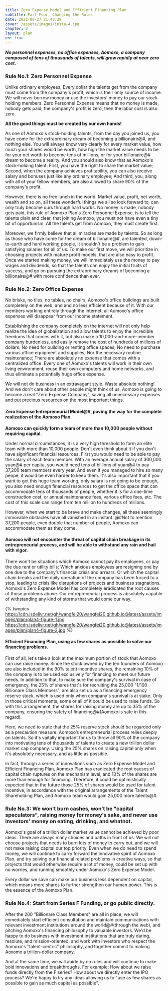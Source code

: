 ```yaml
---
title: Zero Expense Model and Efficient Financing Plan
subtitle: Part Four, Changing the Rules
date: 2021-08-27 21:40:29
cover: /assets/images/insta-4.jpg
chapter: 3
layout: plan
en: true
---
```


***No personnel expenses, no office expenses, Aomoxo, a company composed of tens of thousands of talents, will grow rapidly at near zero cost.***

### Rule No.1: Zero Personnel Expense

Unlike ordinary employees, Every dollar the talents get from the company must come from the company's profit, which is their only source of income. We will never borrow money or use the investors' money to pay our stock-holding members. Zero Personnel Expense means that no money is made, nobody gets paid, the company's profit is zero, then the labor cost is also zero.

**All the good things must be created by our own hands!**

As one of Aomoxo's stock-holding talents, from the day you joined us, you have come for the extraordinary dream of becoming a billionaire@#, and nothing else. You will always know very clearly for every market value, how much your shares would be worth, how high the market value needs to be for your net worth to become tens of millions, or for your billionaire@# dream to become a reality. And you should also know that as Aomoxo's stock-holding talent: First, you have the right to share the market value; Second, when the company achieves profitability, you can also receive salary and bonuses just like any ordinary employee; And third, you, along with all of your fellow members, are also allowed to share 90% of the company's profit.

However, there is no free lunch in the world. Market value, profit, net worth, wealth and so on, all these wonderful things we all so look forward to, can only truly become ours through hard works. No money is made, nobody gets paid, this rule of Aomoxo Plan's Zero Personnel Expense, is to tell the talents plain and clear, that joining Aomoxo, you must not have even a tiny bit of opportunism. All the talents get from Aomoxo, they must create first.

Moreover, we firmly believe that all miracles are made by talents. So as long as those who have come for the dream of billionaire@#, are talented, down-to-earth and hard working people, it shouldn't be a problem to gain satisfying salaries for all of us. To make our first move, we will prioritize in choosing projects with mature profit models, that are also easy to profit. Once we started making money, we will immediately use the money to pay wages and dividends, so that the talents can enjoy the initial fruits of success, and go on pursuing the extraordinary dreams of becoming a billionaire@# with more confidence than ever.

### Rule No.2: Zero Office Expense


No brisks, no tiles, no tables, no chairs, Aomoxo's office buildings are built completely on the web, and and no less efficient because of it. With our members working entirely through the internet, all Aomoxo's office expenses will disappear from our income statement.

Establishing the company completely on the internet will not only help realize the idea of ​​globalization and allow talents to enjoy the incredible freedoms that comes with it, but also make a 10,000-and-more-member company burdenless, and easily remove the cost of hundreds of millions of dollars: No need for building or renting office spaces; No need to purchase various office equipment and supplies; Nor the necessary routine maintenance; There are absolutely no expense that comes with a centralized office. Every one of Aomoxo's talents will work in their own living environment, reuse their own computers and home networks, and thus eliminate a potentially huge office expense.

We will not do business in an extravagant style. Waste absolute nothing! And we don't care about other people might think of us, Aomoxo is going to become a real "Zero Expense Company", saving all unnecessary expenses and put precious resources on the most important things.

#### Zero Expense Entrepreneurial Model@#, paving the way for the complete realization of the Aomoxo Plan.

**Aomoxo can quickly form a team of more than 10,000 people without requiring capital.**

Under normal circumstances, it is a very high threshold to form an elite team with more than 10,000 people. Don't even think about it if you don't have significant financial resources. First you would need to be able to pay the salary of each team member. With an average annual salary of 300,000 yuan@# per capita, you would need tens of billions of yuan@# to pay 37,200 team members every year. And even if you managed to hire so many peope, it would be even harder to keep them. It's also important that if you want to get this huge team working, only salary is not going to be enough, you also need enough financial resources to get the office space that can accommodate tens of thousands of people, whether it is for a one-time construction cost, or annual maintenance fees, various office fees, etc. The cost of this scale can range from ten million to hundreds of millions.

However, when we start to be brave and make changes, all these seemingly immovable obstacles have all vanished in an instant. @#Not to mention 37,200 people, even double that number of people, Aomoxo can accommodate them as they come.

#### Aomoxo will not encounter the threat of capital chain breakage in its entrepreneurial process, and will be able to withstand any rain and hail with vigor.

There won't be situations which Aomoxo cannot pay its employees, or pay the due rent or utility bills; Which anxious employees are resigning one by one due to the company’s financial crisis and arrears; Or which the capital chain breaks and the daily operation of the company has been forced to a stop, leading to crisis like disruptions of projects and business stagnations. Aomoxo's Zero Expense Model has completely eradicated the root causes of those problems above. Our entrepreneurial process is absolutely capable of withstanding any kind of storms that would come our way.

{% twopics https://cdn.jsdelivr.net/gh/wangfei20/wangfei20.github.io@latest/assets/images/plan/plan4-figure-1.jpg https://cdn.jsdelivr.net/gh/wangfei20/wangfei20.github.io@latest/assets/images/plan/plan4-figure-2.jpg %}

#### Efficient Financing Plan, using as few shares as possible to solve our financing problems.

First of all, let's take a look at the maximum portion of stock that Aomoxo can use raise money. Since the stock owned by the ten founders of Aomoxo are also included in the 90% talent incentive shares, the remaining 10% of the company is to be used exclusively for financing to meet our future needs. In addition to that, to make sure the company's survival in case of emergency, the 25% of shares that's for recruiting the 25,000 "1/100 Billionare Class Members", are also set up as a financing emergency reserve stock, which is used only when company's survival is at stake. Only in those critical moments, some or all of it could be used to raise funds. So with this arrangement, the shares for raising money are up to 35% of the company, ensuring the safety of financing@#(Aomoxo is safe in this regard).

Here, we need to state that the 25% reserve stock should be regarded only as a precaution measure. Aomoxo’s entrepreneurial process relies deeply on talents. So it's vaitally important for us to throw all 90% of the company into motivating tens of thousands of talents to create a new trillion dollar market cap company. Using the 25% shares on raising capital only when it's absolutely necessary, and as little as possible.

In fact, through a series of innovations such as Zero Expense Model and Efficient Financing Plan, Aomoxo Plan has eradicated the root causes of capital chain ruptures on the mechanism level, and 10% of the shares are more than enough for financing. Therefore, it could be optimistically expected that in the future those 25% of shares would be used for talent incentive, in accordance with the original arrangements of the Talent Shareholding Plan, and Aomoxo team would gain 25,000 more talents@#.

### Rule No.3: We won't burn cashes, won't be "capital speculators", raising money for money's sake, and never use investors’ money on eating, drinking, and whatnot.

Aomoxo's goal of a trillion dollar market value cannot be achieved by poor ideas. There are always many choices and paths in front of us. We will not choose projects that needs to burn lots of money to carry out, and we will not make raising capital our top priority. Even when we do need to spend money, we will continue to carry forward the innovative spirit of Aomoxo Plan, and try solving our financial related problems in creative ways, so that projects that would otherwise require a lot of money, could be set up with no worries, and running smoothly under Aomoxo's Zero Expense Model.

Every dollar we save can make our business less dependent on capital, which means more shares to further strengthen our human power. This is the essence of the Aomoxo Plan.

### Rule No.4: Start from Series F Funding, or go public directly.


After the 200 "Billionare Class Members" are all in place, we will immediately start efficient consultation and maintain communications with relevant investment institutions around the world@#(through the web), and pitching Aomoxo's financing philosophy to valuable investors. We'd be happy to do business with investment institutions that are truly daring, resolute, and mission-oriented, and work with investors who respect the Aomoxo's "talent-centric" philosophy, and together commit to making Aoxomo a trillion-dollar company.

And at the same time, we will abide by no rules and will continue to make bold innovations and breakthroughs. For example: How about we raise funds directly from the F series? How about we directly enter the IPO process? We're happy to try any ideas allowing us to "use as few shares as possible to gain as much capital as possible".
